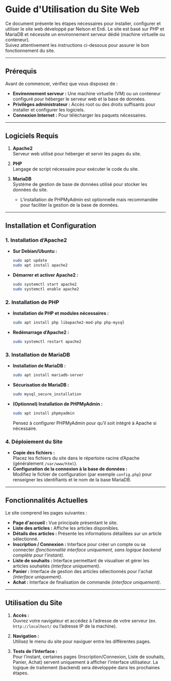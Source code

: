# Guide d'Utilisation du Site Web

Ce document présente les étapes nécessaires pour installer, configurer et utiliser le site web développé par Nelson et Erdi. Le site est basé sur PHP et MariaDB et nécessite un environnement serveur dédié (machine virtuelle ou conteneur).<br> Suivez attentivement les instructions ci-dessous pour assurer le bon fonctionnement du site.

---

## Prérequis

Avant de commencer, vérifiez que vous disposez de :

- **Environnement serveur :** Une machine virtuelle (VM) ou un conteneur configuré pour héberger le serveur web et la base de données.
- **Privilèges administrateur :** Accès root ou des droits suffisants pour installer et configurer les logiciels.
- **Connexion Internet :** Pour télécharger les paquets nécessaires.

---

## Logiciels Requis

1. **Apache2**  
   Serveur web utilisé pour héberger et servir les pages du site.

2. **PHP**  
   Langage de script nécessaire pour exécuter le code du site.  

3. **MariaDB**  
   Système de gestion de base de données utilisé pour stocker les données du site.  
   - L’installation de PHPMyAdmin est optionnelle mais recommandée pour faciliter la gestion de la base de données.

---

## Installation et Configuration

### 1. Installation d’Apache2

- **Sur Debian/Ubuntu :**
  ```bash
  sudo apt update
  sudo apt install apache2
  ```
- **Démarrer et activer Apache2 :**
  ```bash
  sudo systemctl start apache2
  sudo systemctl enable apache2
  ```

### 2. Installation de PHP

- **Installation de PHP et modules nécessaires :**
  ```bash
  sudo apt install php libapache2-mod-php php-mysql
  ```
- **Redémarrage d’Apache2 :**
  ```bash
  sudo systemctl restart apache2
  ```

### 3. Installation de MariaDB

- **Installation de MariaDB :**
  ```bash
  sudo apt install mariadb-server
  ```
- **Sécurisation de MariaDB :**
  ```bash
  sudo mysql_secure_installation
  ```
- **(Optionnel) Installation de PHPMyAdmin :**
  ```bash
  sudo apt install phpmyadmin
  ```
  Pensez à configurer PHPMyAdmin pour qu’il soit intégré à Apache si nécessaire.

### 4. Déploiement du Site

- **Copie des fichiers :**  
  Placez les fichiers du site dans le répertoire racine d’Apache (généralement `/var/www/html`).
- **Configuration de la connexion à la base de données :**  
  Modifiez le fichier de configuration (par exemple `config.php`) pour renseigner les identifiants et le nom de la base MariaDB.

---

## Fonctionnalités Actuelles

Le site comprend les pages suivantes :

- **Page d'accueil :** Vue principale présentant le site.
- **Liste des articles :** Affiche les articles disponibles.
- **Détails des articles :** Présente les informations détaillées sur un article sélectionné.
- **Inscription / Connexion :** Interface pour créer un compte ou se connecter *(fonctionnalité interface uniquement, sans logique backend complète pour l’instant)*.
- **Liste de souhaits :** Interface permettant de visualiser et gérer les articles souhaités *(interface uniquement)*.
- **Panier :** Interface de gestion des articles sélectionnés pour l'achat *(interface uniquement)*.
- **Achat :** Interface de finalisation de commande *(interface uniquement)*.

---

## Utilisation du Site

1. **Accès :**  
   Ouvrez votre navigateur et accédez à l’adresse de votre serveur (ex. `http://localhost/` ou l’adresse IP de la machine).

2. **Navigation :**  
   Utilisez le menu du site pour naviguer entre les différentes pages.

3. **Tests de l’Interface :**  
   Pour l’instant, certaines pages (Inscription/Connexion, Liste de souhaits, Panier, Achat) servent uniquement à afficher l’interface utilisateur. La logique de traitement (backend) sera développée dans les prochaines étapes.
